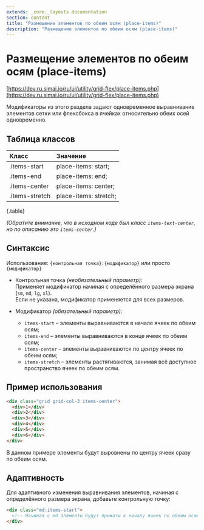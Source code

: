 ```yaml
---
extends: _core._layouts.documentation
section: content
title: "Размещение элементов по обеим осям (place-items)"
description: "Размещение элементов по обеим осям (place-items)"
---
```


# Размещение элементов по обеим осям (place-items)

[https://dev.ru.simai.io/ru/ui/utility/grid-flex/place-items.php](https://dev.ru.simai.io/ru/ui/utility/grid-flex/place-items.php)

Модификаторы из этого раздела задают одновременное выравнивание элементов сетки или флексбокса в ячейках относительно
обеих осей одновременно.

## Таблица классов

| Класс          | Значение              |
|:---------------|:----------------------|
| .items-start   | place-items: start;   |
| .items-end     | place-items: end;     |
| .items-center  | place-items: center;  |
| .items-stretch | place-items: stretch; |
{.table}

*(Обратите внимание, что в исходном коде был класс `items-text-center`, но по описанию это `items-center`.)*

## Синтаксис

Использование: `{контрольная точка}:{модификатор}` или просто `{модификатор}`

- Контрольная точка *(необязательный параметр)*:  
  Применяет модификатор начиная с определённого размера экрана (`sm`, `md`, `lg`, `xl`).  
  Если не указана, модификатор применяется для всех размеров.

- Модификатор *(обязательный параметр)*:

    - `items-start` – элементы выравниваются в начале ячеек по обеим осям;
    - `items-end` – элементы выравниваются в конце ячеек по обеим осям;
    - `items-center` – элементы выравниваются по центру ячеек по обеим осям;
    - `items-stretch` – элементы растягиваются, занимая всё доступное пространство ячеек по обеим осям.

## Пример использования

```html
<div class="grid grid-col-3 items-center">
  <div>1</div>
  <div>2</div>
  <div>3</div>
  <div>4</div>
  <div>5</div>
  <div>6</div>
</div>
```

В данном примере элементы будут выровнены по центру ячеек сразу по обеим осям.

## Адаптивность

Для адаптивного изменения выравнивания элементов, начиная с определённого размера экрана, добавьте контрольную точку:

```html
<div class="md:items-start">
  <!-- Начиная с md элементы будут прижаты к началу ячеек по обеим осям -->
</div>
```
